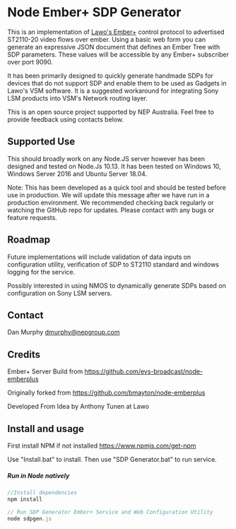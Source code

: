 # Node Ember+ SDP Generator

This is an implementation of [Lawo's
Ember+](https://github.com/Lawo/ember-plus) control protocol to advertised ST2110-20 video flows over ember. Using a 
basic web form you can generate an expressive JSON document that defines an Ember Tree with SDP parameters. These values 
will be accessible by any Ember+ subscriber over port 9090.

It has been primarily designed to quickly generate handmade SDPs for devices that do not support SDP and enable them to 
be used as Gadgets in Lawo's VSM software. It is a suggested workaround for integrating Sony LSM products into VSM's 
Network routing layer.     

This is an open source project supported by NEP Australia. Feel free to provide feedback using contacts below.

## Supported Use
This should broadly work on any Node.JS server however has been designed and tested on Node.Js 10.13. It has been tested 
on Windows 10, Windows Server 2016 and Ubuntu Server 18.04.

Note: This has been developed as a quick tool and should be tested before use in production. We will update this message 
after we have run in a production environment. We recommended checking back regularly or watching the GitHub repo for 
updates. Please contact with any bugs or feature requests.  

## Roadmap
Future implementations will include validation of data inputs on configuration utility, verification of SDP to ST2110 
standard and windows logging for the service. 

Possibly interested in using NMOS to dynamically generate SDPs based on configuration on Sony LSM servers.  

## Contact
Dan Murphy
dmurphy@nepgroup.com

## Credits
Ember+ Server Build from https://github.com/evs-broadcast/node-emberplus

Originally forked from https://github.com/bmayton/node-emberplus

Developed From Idea by Anthony Tunen at Lawo

## Install and usage
First install NPM if not installed https://www.npmjs.com/get-npm

Use "Install.bat" to install. Then use "SDP Generator.bat" to run service.

##### Run in Node natively 
```javascript
//Install dependencies
npm install

// Run SDP Generator Ember+ Service and Web Configuration Utility
node sdpgen.js



